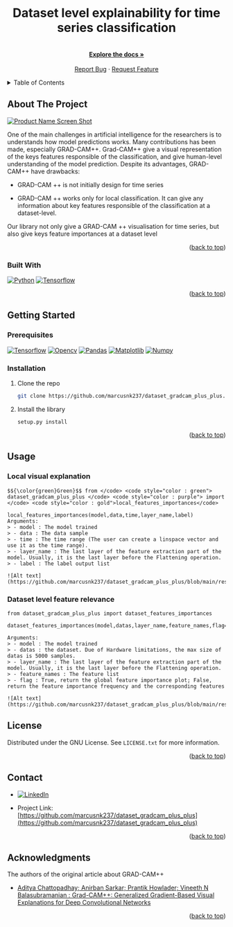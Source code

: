 <!-- Improved compatibility of back to top link: See: https://github.com/othneildrew/Best-README-Template/pull/73 -->
<a name="readme-top"></a>
<br />
<div align="center">
  <h1 align="center">Dataset level explainability for time series classification</h1>

  <p align="center">
    <br />
    <a href="https://github.com/othneildrew/Best-README-Template"><strong>Explore the docs »</strong></a>
    <br />
    <br />
    <a href="https://github.com/marcusnk237/dataset_gradcam_plus_plus/issues">Report Bug</a>
    ·
    <a href="https://github.com/marcusnk237/dataset_gradcam_plus_plus/issues">Request Feature</a>
  </p>
</div>
<!-- TABLE OF CONTENTS -->
<details>
  <summary>Table of Contents</summary>
  <ol>
    <li>
      <a href="#about-the-project">About</a>
      <ul>
        <li><a href="#built-with">Built With</a></li>
      </ul>
    </li>
    <li>
      <a href="#getting-started">Getting Started</a>
      <ul>
        <li><a href="#prerequisites">Prerequisites</a></li>
        <li><a href="#installation">Installation</a></li>
      </ul>
    </li>
    <li><a href="#usage">Usage</a></li>
    <li><a href="#license">License</a></li>
    <li><a href="#contact">Contact</a></li>
    <li><a href="#acknowledgments">Acknowledgments</a></li>
  </ol>
</details>



<!-- ABOUT THE PROJECT -->
## About The Project

[![Product Name Screen Shot][product-screenshot]](https://example.com)

One of the main challenges in artificial intelligence for the researchers is to understands how model predictions works.
Many contributions has been made, especially GRAD-CAM++.
Grad-CAM++ give a visual representation of the keys features responsible of the classification, and give human-level understanding of the model prediction. 
Despite its advantages, GRAD-CAM++ have drawbacks:

* GRAD-CAM ++ is not initially design for time series

* GRAD-CAM ++ works only for local classification. It can give any information about key features responsible of the classification at a dataset-level.

Our library not only give a GRAD-CAM ++ visualisation for time series, but also give keys feature importances at a dataset level

<p align="right">(<a href="#readme-top">back to top</a>)</p>



### Built With

[![Python][Python]][Python-url]
[![Tensorflow][Tensorflow]][Tensorflow-url]

<p align="right">(<a href="#readme-top">back to top</a>)</p>

<!-- GETTING STARTED -->
## Getting Started

### Prerequisites
[![Tensorflow][Tensorflow]][Tensorflow-url]
[![Opencv][Opencv]][Opencv-url]
[![Pandas][Pandas]][Pandas-url]
[![Matplotlib][Matplotlib]][Matplotlib]
[![Numpy][Numpy]][Numpy-url]

### Installation

1. Clone the repo
   ```sh
   git clone https://github.com/marcusnk237/dataset_gradcam_plus_plus.git
   ```
2. Install the library
   ```python3
   setup.py install
   ```
<p align="right">(<a href="#readme-top">back to top</a>)</p>

## Usage
### Local visual explanation
```
$${\color{green}Green}$$ from </code> <code style="color : green"> dataset_gradcam_plus_plus </code> <code style="color : purple"> import </code> <code style="color : gold">local_features_importances</code>

local_features_importances(model,data,time,layer_name,label)
Arguments:
> - model : The model trained
> - data : The data sample
> - time : The time range (The user can create a linspace vector and use it as the time range).
> - layer_name : The last layer of the feature extraction part of the model. Usually, it is the last layer before the Flattening operation.
> - label : The label output list

![Alt text](https://github.com/marcusnk237/dataset_gradcam_plus_plus/blob/main/results/gradcam_plus_plus_1d.png)
```
### Dataset level feature relevance
```
from dataset_gradcam_plus_plus import dataset_features_importances

dataset_features_importances(model,datas,layer_name,feature_names,flag=True)

Arguments:
> - model : The model trained
> - datas : the dataset. Due of Hardware limitations, the max size of datas is 5000 samples.
> - layer_name : The last layer of the feature extraction part of the model. Usually, it is the last layer before the Flattening operation.
> - feature_names : The feature list
> - flag : True, return the global feature importance plot; False, return the feature importance frequency and the corresponding features

![Alt text](https://github.com/marcusnk237/dataset_gradcam_plus_plus/blob/main/results/dataset_level_feature_importance.jpg)
```
<!-- LICENSE -->
## License

Distributed under the GNU License. See `LICENSE.txt` for more information.

<p align="right">(<a href="#readme-top">back to top</a>)</p>



<!-- CONTACT -->
## Contact
* [![LinkedIn][linkedin-shield]][linkedin-url]

* Project Link: [https://github.com/marcusnk237/dataset_gradcam_plus_plus](https://github.com/marcusnk237/dataset_gradcam_plus_plus)
<p align="right">(<a href="#readme-top">back to top</a>)</p>



<!-- ACKNOWLEDGMENTS -->
## Acknowledgments

The authors of the original article about GRAD-CAM++
* [Aditya Chattopadhay; Anirban Sarkar; Prantik Howlader; Vineeth N Balasubramanian : Grad-CAM++: Generalized Gradient-Based Visual Explanations for Deep Convolutional Networks](https://doi.org/10.1109/WACV.2018.00097)
<p align="right">(<a href="#readme-top">back to top</a>)</p>



<!-- MARKDOWN LINKS & IMAGES -->
[license-shield]: https://img.shields.io/github/license/othneildrew/Best-README-Template.svg?style=for-the-badge
[license-url]: https://github.com/marcusnk237/dataset_gradcam_plus_plus/blob/main/LICENSE
[linkedin-shield]: https://img.shields.io/badge/-LinkedIn-black.svg?style=for-the-badge&logo=linkedin&colorB=555
[linkedin-url]: https://www.linkedin.com/in/marc-junior-nkengue/
[product-screenshot]: images/screenshot.png

[Opencv]:https://img.shields.io/badge/opencv-%23white.svg?style=for-the-badge&logo=opencv&logoColor=white
[Opencv-url]:https://pypi.org/project/opencv-python/
[Pandas]:https://img.shields.io/badge/pandas-%23150458.svg?style=for-the-badge&logo=pandas&logoColor=white
[Pandas-url]:https://pandas.pydata.org/
[Matplotlib]:https://img.shields.io/badge/Matplotlib-%23ffffff.svg?style=for-the-badge&logo=Matplotlib&logoColor=black
[Matplotlib-url]:https://matplotlib.org/
[NumPy]: https://img.shields.io/badge/numpy-%23013243.svg?style=for-the-badge&logo=numpy&logoColor=white
[Numpy-url]:https://numpy.org/
[Python]: https://img.shields.io/badge/Python-3776AB?style=for-the-badge&logo=python&logoColor=yellow
[Python-url]: https://www.python.org/
[Tensorflow]: https://img.shields.io/badge/TensorFlow-FF6F00?style=for-the-badge&logo=tensorflow&logoColor=white 
[Tensorflow-url]:  https://www.tensorflow.org/

